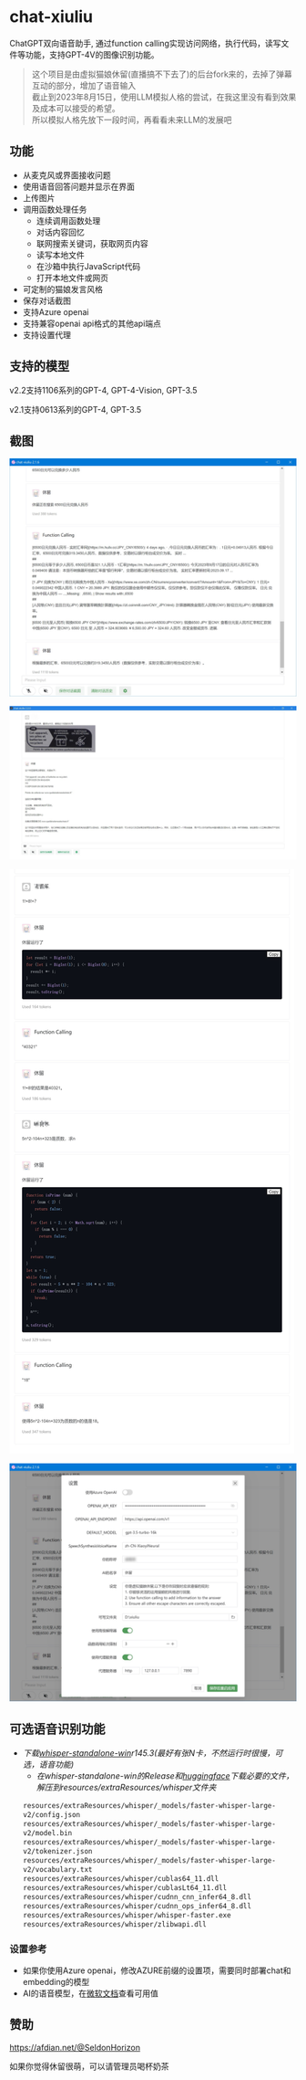 # chat-xiuliu

ChatGPT双向语音助手, 通过function calling实现访问网络，执行代码，读写文件等功能，支持GPT-4V的图像识别功能。

>这个项目是由虚拟猫娘休留(直播搞不下去了)的后台fork来的，去掉了弹幕互动的部分，增加了语音输入<br>
截止到2023年8月15日，使用LLM模拟人格的尝试，在我这里没有看到效果及成本可以接受的希望。<br>
所以模拟人格先放下一段时间，再看看未来LLM的发展吧

## 功能
- 从麦克风或界面接收问题
- 使用语音回答问题并显示在界面
- 上传图片
- 调用函数处理任务
  - 连续调用函数处理
  - 对话内容回忆
  - 联网搜索关键词，获取网页内容
  - 读写本地文件
  - 在沙箱中执行JavaScript代码
  - 打开本地文件或网页
- 可定制的猫娘发言风格
- 保存对话截图
- 支持Azure openai
- 支持兼容openai api格式的其他api端点
- 支持设置代理

## 支持的模型
v2.2支持1106系列的GPT-4, GPT-4-Vision, GPT-3.5

v2.1支持0613系列的GPT-4, GPT-3.5

## 截图
![screenshot_1.jpg](https://raw.githubusercontent.com/SchneeHertz/chat-xiuliu/master/screenshots/screenshot_1.jpg)

![screenshot_2.jpg](https://raw.githubusercontent.com/SchneeHertz/chat-xiuliu/master/screenshots/screenshot_2.jpg)

![code_interpreter.jpg](https://raw.githubusercontent.com/SchneeHertz/chat-xiuliu/master/screenshots/code_interpreter.jpg)

![setting.jpg](https://raw.githubusercontent.com/SchneeHertz/chat-xiuliu/master/screenshots/setting.jpg)


## 可选语音识别功能
- _下载[whisper-standalone-win](https://github.com/Purfview/whisper-standalone-win)r145.3(最好有张N卡，不然运行时很慢，可选，语音功能)_
  - _在whisper-standalone-win的Release和[huggingface](https://huggingface.co/guillaumekln)下载必要的文件，解压到resources/extraResources/whisper文件夹_
  ```
  resources/extraResources/whisper/_models/faster-whisper-large-v2/config.json
  resources/extraResources/whisper/_models/faster-whisper-large-v2/model.bin
  resources/extraResources/whisper/_models/faster-whisper-large-v2/tokenizer.json
  resources/extraResources/whisper/_models/faster-whisper-large-v2/vocabulary.txt
  resources/extraResources/whisper/cublas64_11.dll
  resources/extraResources/whisper/cublasLt64_11.dll
  resources/extraResources/whisper/cudnn_cnn_infer64_8.dll
  resources/extraResources/whisper/cudnn_ops_infer64_8.dll
  resources/extraResources/whisper/whisper-faster.exe
  resources/extraResources/whisper/zlibwapi.dll
  ```

### 设置参考
  - 如果你使用Azure openai，修改AZURE前缀的设置项，需要同时部署chat和embedding的模型
  - AI的语音模型，在[微软文档](https://learn.microsoft.com/en-us/azure/ai-services/speech-service/language-support?tabs=tts)查看可用值

## 赞助
https://afdian.net/@SeldonHorizon

如果你觉得休留很萌，可以请管理员喝杯奶茶